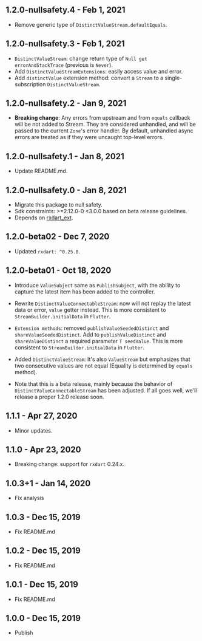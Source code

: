 ## 1.2.0-nullsafety.4 - Feb 1, 2021

-   Remove generic type of `DistinctValueStream.defaultEquals`.

## 1.2.0-nullsafety.3 - Feb 1, 2021

-   `DistinctValueStream`: change return type of `Null get errorAndStackTrace` (previous is `Never`).
-   Add `DistinctValueStreamExtensions`: easily access value and error.
-   Add `distinctValue` extension method: convert a `Stream` to a single-subscription `DistinctValueStream`.

## 1.2.0-nullsafety.2 - Jan 9, 2021

-   **Breaking change**: Any errors from upstream and from `equals` callback will be not added to Stream.
    They are considered unhandled, and will be passed to the current `Zone`'s error handler.
    By default, unhandled async errors are treated as if they were uncaught top-level errors.

## 1.2.0-nullsafety.1 - Jan 8, 2021

-   Update README.md.

## 1.2.0-nullsafety.0 - Jan 8, 2021

-   Migrate this package to null safety.
-   Sdk constraints: >=2.12.0-0 <3.0.0 based on beta release guidelines.
-   Depends on [rxdart_ext](https://pub.dev/packages/rxdart_ext).

## 1.2.0-beta02 - Dec 7, 2020

-   Updated `rxdart: ^0.25.0`.

## 1.2.0-beta01 - Oct 18, 2020

-   Introduce `ValueSubject` same as `PublishSubject`, with the ability to capture the latest item has been added to the controller.
-   Rewrite `DistinctValueConnectableStream`: now will not replay the latest data or error, `value` getter instead.
    This is more consistent to `StreamBuilder.initialData` in `Flutter`.

-   `Extension methods`: removed `publishValueSeededDistinct` and `shareValueSeededDistinct`. 
    Add to `publishValueDistinct` and `shareValueDistinct` a required parameter `T seedValue`. 
    This is more consistent to `StreamBuilder.initialData` in `Flutter`.
    
-   Added `DistinctValueStream`: It's also `ValueStream` but emphasizes that two consecutive values are not equal 
    (Equality is determined by `equals` method).
    
-   Note that this is a beta release, mainly because the behavior of `DistinctValueConnectableStream` has been adjusted. 
    If all goes well, we'll release a proper 1.2.0 release soon.

## 1.1.1 - Apr 27, 2020

-   Minor updates.

## 1.1.0 - Apr 23, 2020

-   Breaking change: support for `rxdart` 0.24.x.

## 1.0.3+1 - Jan 14, 2020

-   Fix analysis

## 1.0.3 - Dec 15, 2019

-   Fix README.md

## 1.0.2 - Dec 15, 2019

-   Fix README.md

## 1.0.1 - Dec 15, 2019

-   Fix README.md

## 1.0.0 - Dec 15, 2019

-   Publish

